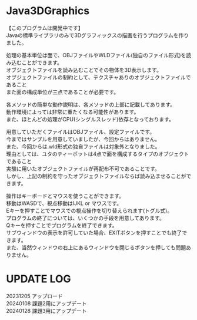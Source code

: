 # Java3DGraphics

【このプログラムは開発中です】  
Javaの標準ライブラリのみで3Dグラフィックスの描画を行うプログラムを作りました。  
  
処理の基本単位は面で、OBJファイルやWLDファイル(独自のファイル形式)を読み込むことができます。  
オブジェクトファイルを読み込むことでその物体を3D表示します。  
オブジェクトファイルの制約として、テクスチャありのオブジェクトファイルであること  
また面の構成単位が三点であることが必要です。

各メソッドの簡単な動作説明は、各メソッドの上部に記載してあります。  
動作環境によっては非常に重たくなる可能性があります。  
また、ほとんどの処理がCPU(シングルスレッド)依存となっております。

用意していただくファイルはOBJファイル、設定ファイルです。  
今まではサンプルを用意していましたが、今回からはありません。  
また、今回からは.wld形式の独自ファイルは対象外となりました。  
理由としては、ユタのティーポットは4点で面を構成するタイプのオブジェクトであること  
実験に用いたオブジェクトファイルが再配布不可であることです。  
しかし、上記の制約を守ったオブジェクトファイルならば読み込ませることができます。

操作はキーボードとマウスを使うことができます。  
移動はWASDで、視点移動はIJKL or マウスです。  
Eキーを押すことでマウスでの視点操作を切り替えられます(トグル式)。  
プログラムの終了については、いくつかの手段を用意してあります。  
Qキーを押すことでプログラムを終了できます。  
サブウィンドウの表示を許可していた場合、EXITボタンを押すことでも終了できます。  
また、当然ウィンドウの右上にあるウィンドウを閉じるボタンを押しても問題ありません。  


# UPDATE LOG
20231205 アップロード  
20240108 課題2用にアップデート  
20240128 課題3用にアップデート